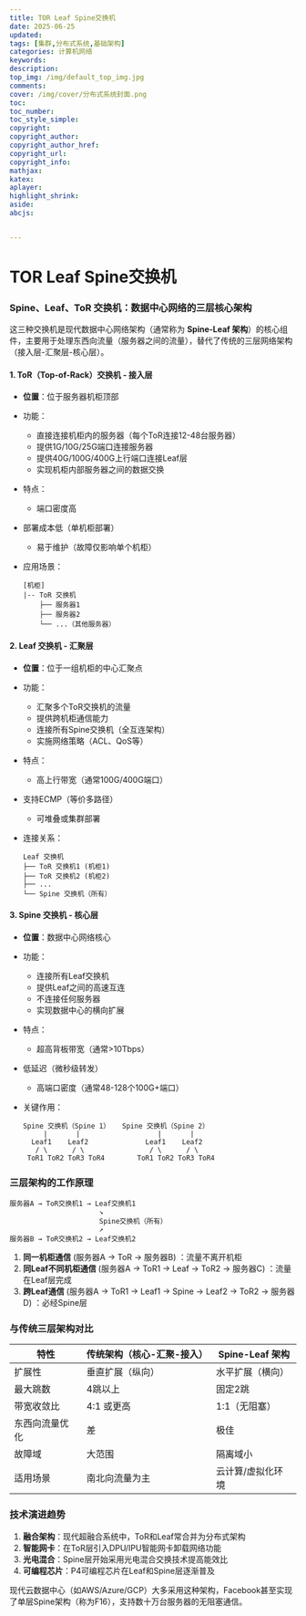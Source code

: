 ```yaml
---
title: TOR Leaf Spine交换机
date: 2025-06-25
updated:
tags: [集群,分布式系统,基础架构]
categories: 计算机网络
keywords:
description:
top_img: /img/default_top_img.jpg
comments:
cover: /img/cover/分布式系统封面.png
toc:
toc_number:
toc_style_simple:
copyright:
copyright_author:
copyright_author_href:
copyright_url:
copyright_info:
mathjax:
katex:
aplayer:
highlight_shrink:
aside:
abcjs:


---
```




# TOR Leaf Spine交换机

### Spine、Leaf、ToR 交换机：数据中心网络的三层核心架构

这三种交换机是现代数据中心网络架构（通常称为 **Spine-Leaf 架构**）的核心组件，主要用于处理东西向流量（服务器之间的流量），替代了传统的三层网络架构（接入层-汇聚层-核心层）。

#### 1. ToR（Top-of-Rack）交换机 - **接入层**

- **位置**：位于服务器机柜顶部

- 功能：

  - 直接连接机柜内的服务器（每个ToR连接12-48台服务器）
  - 提供1G/10G/25G端口连接服务器
  - 提供40G/100G/400G上行端口连接Leaf层
  - 实现机柜内部服务器之间的数据交换
  
- 特点：

  - 端口密度高
- 部署成本低（单机柜部署）
  - 易于维护（故障仅影响单个机柜）

- 应用场景：

  ```
  [机柜]
  |-- ToR 交换机
      ├── 服务器1
      ├── 服务器2
      └── ...（其他服务器）
  ```

#### 2. Leaf 交换机 - **汇聚层**

- **位置**：位于一组机柜的中心汇聚点

- 功能：

  - 汇聚多个ToR交换机的流量
  - 提供跨机柜通信能力
  - 连接所有Spine交换机（全互连架构）
  - 实施网络策略（ACL、QoS等）
  
- 特点：

  - 高上行带宽（通常100G/400G端口）
- 支持ECMP（等价多路径）
  - 可堆叠或集群部署

- 连接关系：

  ```
  Leaf 交换机
  ├── ToR 交换机1 (机柜1)
  ├── ToR 交换机2 (机柜2)
  ├── ...
  └── Spine 交换机（所有）
  ```

#### 3. Spine 交换机 - **核心层**

- **位置**：数据中心网络核心

- 功能：

  - 连接所有Leaf交换机
  - 提供Leaf之间的高速互连
  - 不连接任何服务器
  - 实现数据中心的横向扩展
  
- 特点：

  - 超高背板带宽（通常>10Tbps）
- 低延迟（微秒级转发）
  - 高端口密度（通常48-128个100G+端口）

- 关键作用：

  ```
  Spine 交换机（Spine 1）   Spine 交换机（Spine 2）
       |       |                   |       |
    Leaf1    Leaf2              Leaf1    Leaf2
     / \      / \                / \      / \
   ToR1 ToR2 ToR3 ToR4        ToR1 ToR2 ToR3 ToR4
  ```

### 三层架构的工作原理

```
服务器A → ToR交换机1 → Leaf交换机1 
                      ↘
                      Spine交换机（所有）
                      ↗
服务器B → ToR交换机2 → Leaf交换机2
```

1. **同一机柜通信**
   (服务器A → ToR → 服务器B) ：流量不离开机柜
2. **同Leaf不同机柜通信**
   (服务器A → ToR1 → Leaf → ToR2 → 服务器C) ：流量在Leaf层完成
3. **跨Leaf通信**
   (服务器A → ToR1 → Leaf1 → Spine → Leaf2 → ToR2 → 服务器D) ：必经Spine层

### 与传统三层架构对比

| **特性**       | 传统架构（核心-汇聚-接入） | Spine-Leaf 架构   |
| -------------- | -------------------------- | ----------------- |
| 扩展性         | 垂直扩展（纵向）           | 水平扩展（横向）  |
| 最大跳数       | 4跳以上                    | 固定2跳           |
| 带宽收敛比     | 4:1 或更高                 | 1:1（无阻塞）     |
| 东西向流量优化 | 差                         | 极佳              |
| 故障域         | 大范围                     | 隔离域小          |
| 适用场景       | 南北向流量为主             | 云计算/虚拟化环境 |

### 技术演进趋势

1. **融合架构**：现代超融合系统中，ToR和Leaf常合并为分布式架构
2. **智能网卡**：在ToR层引入DPU/IPU智能网卡卸载网络功能
3. **光电混合**：Spine层开始采用光电混合交换技术提高能效比
4. **可编程芯片**：P4可编程芯片在Leaf和Spine层逐渐普及

现代云数据中心（如AWS/Azure/GCP）大多采用这种架构，Facebook甚至实现了单层Spine架构（称为F16），支持数十万台服务器的无阻塞通信。